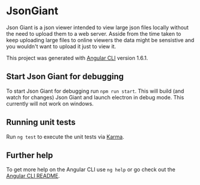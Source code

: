 # JsonGiant

Json Giant is a json viewer intended to view large json files locally without the need to upload them to a web server. Asside from the time
taken to keep uploading large files to online viewers the data might be sensistive and you wouldn't want to upload it just to view it.

This project was generated with [Angular CLI](https://github.com/angular/angular-cli) version 1.6.1.

## Start Json Giant for debugging

To start Json Giant for debugging run `npm run start`. This will build (and watch for changes) Json Giant and launch electron in debug
mode. This currently will not work on windows.

## Running unit tests

Run `ng test` to execute the unit tests via [Karma](https://karma-runner.github.io).

## Further help

To get more help on the Angular CLI use `ng help` or go check out the [Angular CLI README](https://github.com/angular/angular-cli/blob/master/README.md).
